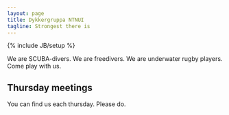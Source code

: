 ```yaml
---
layout: page
title: Dykkergruppa NTNUI
tagline: Strongest there is
---
```

{% include JB/setup %}

We are SCUBA-divers.
We are freedivers.
We are underwater rugby players.
Come play with us.

## Thursday meetings

You can find us each thursday. Please do.